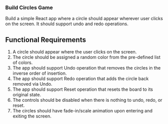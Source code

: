 ###  Build Circles Game
 
Build a simple React app where a circle should appear wherever user clicks on the screen. It should support undo and redo operations.

## Functional Requirements

1. A circle should appear where the user clicks on the screen.
2. The circle should be assigned a random color from the pre-defined list of colors.
3. The app should support Undo operation that removes the circles in the inverse order of insertion.
4. The app should support Redo operation that adds the circle back removed via Undo.
5. The app should support Reset operation that resets the board to its original state.
6. The controls should be disabled when there is nothing to undo, redo, or reset.
7. The circles should have fade-in/scale animation upon entering and exiting the screen.
